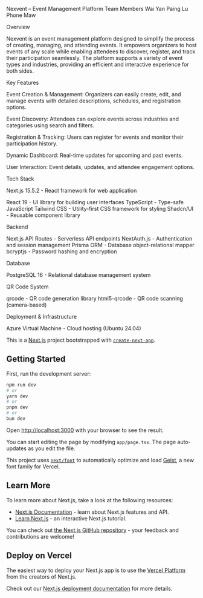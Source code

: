 Nexvent – Event Management Platform
Team Members
Wai Yan Paing
Lu Phone Maw

Overview

Nexvent is an event management platform designed to simplify the process of creating, managing, and attending events. It empowers organizers to host events of any scale while enabling attendees to discover, register, and track their participation seamlessly. The platform supports a variety of event types and industries, providing an efficient and interactive experience for both sides.

Key Features

Event Creation & Management: Organizers can easily create, edit, and manage events with detailed descriptions, schedules, and registration options.

Event Discovery: Attendees can explore events across industries and categories using search and filters.

Registration & Tracking: Users can register for events and monitor their participation history.

Dynamic Dashboard: Real-time updates for upcoming and past events.

User Interaction: Event details, updates, and attendee engagement options.


Tech Stack

Next.js 15.5.2 - React framework for web application
  
React 19 - UI library for building user interfaces
TypeScript - Type-safe JavaScript
Tailwind CSS - Utility-first CSS framework for styling
Shadcn/UI - Reusable component library

  Backend

  
Next.js API Routes - Serverless API endpoints
NextAuth.js - Authentication and session management
Prisma ORM - Database object-relational mapper
bcryptjs - Password hashing and encryption

  Database

  
PostgreSQL 16 - Relational database management system

  QR Code System

  
qrcode - QR code generation library
html5-qrcode - QR code scanning (camera-based)

  Deployment & Infrastructure
  
Azure Virtual Machine - Cloud hosting (Ubuntu 24.04)




This is a [Next.js](https://nextjs.org) project bootstrapped with [`create-next-app`](https://nextjs.org/docs/app/api-reference/cli/create-next-app).

## Getting Started

First, run the development server:

```bash
npm run dev
# or
yarn dev
# or
pnpm dev
# or
bun dev
```

Open [http://localhost:3000](http://localhost:3000) with your browser to see the result.

You can start editing the page by modifying `app/page.tsx`. The page auto-updates as you edit the file.

This project uses [`next/font`](https://nextjs.org/docs/app/building-your-application/optimizing/fonts) to automatically optimize and load [Geist](https://vercel.com/font), a new font family for Vercel.

## Learn More

To learn more about Next.js, take a look at the following resources:

- [Next.js Documentation](https://nextjs.org/docs) - learn about Next.js features and API.
- [Learn Next.js](https://nextjs.org/learn) - an interactive Next.js tutorial.

You can check out [the Next.js GitHub repository](https://github.com/vercel/next.js) - your feedback and contributions are welcome!

## Deploy on Vercel

The easiest way to deploy your Next.js app is to use the [Vercel Platform](https://vercel.com/new?utm_medium=default-template&filter=next.js&utm_source=create-next-app&utm_campaign=create-next-app-readme) from the creators of Next.js.

Check out our [Next.js deployment documentation](https://nextjs.org/docs/app/building-your-application/deploying) for more details.
